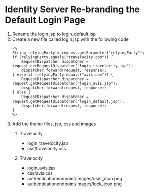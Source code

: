 # Identity Server Re-branding the Default Login Page

1. Rename the login.jsp to login_default.jsp
2. Create a new file called login.jsp with the following code
    ```
   <%
    String relyingParty = request.getParameter("relyingParty");
    if (relyingParty.equals("travelocity.com")) {
        RequestDispatcher dispatcher = request.getRequestDispatcher("login_travelocity.jsp");
        dispatcher.forward(request, response);
    } else if (relyingParty.equals("avis.com")) {
        RequestDispatcher dispatcher = request.getRequestDispatcher("login_avis.jsp");
        dispatcher.forward(request, response);
    } else {
        RequestDispatcher dispatcher = request.getRequestDispatcher("login_default.jsp");
        dispatcher.forward(request, response);
    }
    %>
   ```
3. Add the theme files, jsp, css and images
    1. Travelocity 
       - login_travelocity.jsp
       - css/travelocity.css

   2. Travelocity
       - login_avis.jsp
       - css/avis.css
       - authenticationendpoint/images/user_icon.png
       - authenticationendpoint/images/lock_icon.png
